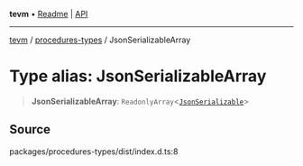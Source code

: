 **tevm** • [Readme](../../README.md) \| [API](../../modules.md)

***

[tevm](../../README.md) / [procedures-types](../README.md) / JsonSerializableArray

# Type alias: JsonSerializableArray

> **JsonSerializableArray**: `ReadonlyArray`\<[`JsonSerializable`](JsonSerializable.md)\>

## Source

packages/procedures-types/dist/index.d.ts:8
